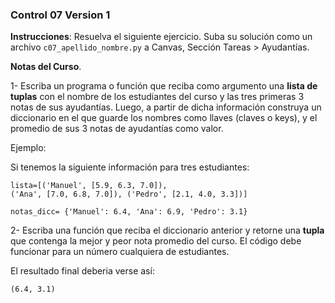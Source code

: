 ### Control 07 Version 1

**Instrucciones**: Resuelva el siguiente ejercicio. Suba su solución como un archivo `c07_apellido_nombre.py` a Canvas, Sección Tareas > Ayudantías. 

**Notas del Curso**. 

1- Escriba un programa o función que reciba como argumento una **lista de tuplas** con el nombre de los estudiantes del curso  y las tres primeras 3 notas de sus ayudantías. Luego, a partir de dicha información construya un diccionario en el que  guarde los nombres como llaves (claves o keys), y el promedio de sus 3 notas de ayudantías como valor. 

Ejemplo:

Si tenemos la siguiente información para tres estudiantes:

```
lista=[('Manuel', [5.9, 6.3, 7.0]), 
('Ana', [7.0, 6.8, 7.0]), ('Pedro', [2.1, 4.0, 3.3])]
```

```
notas_dicc= {'Manuel': 6.4, 'Ana': 6.9, 'Pedro': 3.1}
```

2- Escriba una función que reciba el diccionario anterior y retorne una **tupla** que contenga la mejor y peor nota promedio del curso. El código debe funcionar para un número cualquiera de estudiantes.



El resultado final deberia verse así: 

```
(6.4, 3.1)
```
